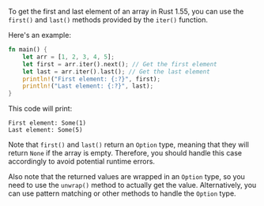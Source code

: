 To get the first and last element of an array in Rust 1.55, you can use the `first()` and `last()` methods provided by the `iter()` function.

Here's an example:

```rust
fn main() {
    let arr = [1, 2, 3, 4, 5];
    let first = arr.iter().next(); // Get the first element
    let last = arr.iter().last(); // Get the last element
    println!("First element: {:?}", first);
    println!("Last element: {:?}", last);
}
```

This code will print:

```
First element: Some(1)
Last element: Some(5)
```

Note that `first()` and `last()` return an `Option` type, meaning that they will return `None` if the array is empty. Therefore, you should handle this case accordingly to avoid potential runtime errors.

Also note that the returned values are wrapped in an `Option` type, so you need to use the `unwrap()` method to actually get the value. Alternatively, you can use pattern matching or other methods to handle the `Option` type.